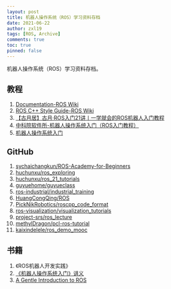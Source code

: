 ```yaml
---
layout: post
title: 机器人操作系统（ROS）学习资料存档
date: 2021-06-22
author: zxl19
tags: [ROS, Archive]
comments: true
toc: true
pinned: false
---
```


机器人操作系统（ROS）学习资料存档。

<!-- more -->

## 教程

1. [Documentation-ROS Wiki](https://wiki.ros.org)
2. [ROS C++ Style Guide-ROS Wiki](http://wiki.ros.org/CppStyleGuide)
3. [【古月居】古月·ROS入门21讲丨一学就会的ROS机器人入门教程](https://www.bilibili.com/video/BV1zt411G7Vn)
4. [中科院软件所-机器人操作系统入门（ROS入门教程）](https://www.bilibili.com/video/BV1mJ411R7Ni)
5. [机器人操作系统入门](https://www.icourse163.org/course/ISCAS-1002580008)

## GitHub

1. [sychaichangkun/ROS-Academy-for-Beginners](https://github.com/sychaichangkun/ROS-Academy-for-Beginners)
2. [huchunxu/ros_exploring](https://github.com/huchunxu/ros_exploring)
3. [huchunxu/ros_21_tutorials](https://github.com/huchunxu/ros_21_tutorials)
4. [guyuehome/guyueclass](https://github.com/guyuehome/guyueclass)
5. [ros-industrial/industrial_training](https://github.com/ros-industrial/industrial_training)
6. [HuangCongQing/ROS](https://github.com/HuangCongQing/ROS)
7. [PickNikRobotics/roscpp_code_format](https://github.com/PickNikRobotics/roscpp_code_format)
8. [ros-visualization/visualization_tutorials](https://github.com/ros-visualization/visualization_tutorials)
9. [project-srs/ros_lecture](https://github.com/project-srs/ros_lecture)
10. [methylDragon/pcl-ros-tutorial](https://github.com/methylDragon/pcl-ros-tutorial)
11. [kaixindelele/ros_demo_mooc](https://github.com/kaixindelele/ros_demo_mooc)

## 书籍

1. 《ROS机器人开发实践》
2. [《机器人操作系统入门》讲义](https://sychaichangkun.gitbooks.io/ros-tutorial-icourse163/content/)
3. [A Gentle Introduction to ROS](https://cse.sc.edu/~jokane/agitr/)
